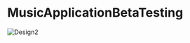 # MusicApplicationBetaTesting
![Design2](https://github.com/Rufus100Procent/MusicApplicationBetaTesting/assets/66412126/a7c0084b-fb88-4942-9936-566803f640ef)
